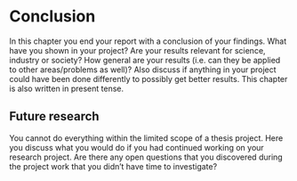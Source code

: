# Conclusion

In this chapter you end your report with a conclusion of your findings. What have you shown in your project? Are your results relevant for science, industry or society? How general are your results (i.e. can they be applied to other areas/problems as well)? Also discuss if anything in your project could have been done differently to possibly get better results.
This chapter is also written in present tense.


## Future research

You cannot do everything within the limited scope of a thesis project. Here you discuss what you would do if you had continued working on your research project. Are there any open questions that you discovered during the project work that you didn’t have time to investigate?

